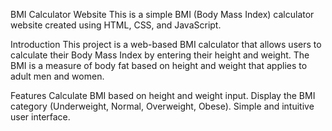 BMI Calculator Website
This is a simple BMI (Body Mass Index) calculator website created using HTML, CSS, and JavaScript.

Introduction
This project is a web-based BMI calculator that allows users to calculate their Body Mass Index by entering their height and weight. The BMI is a measure of body fat based on height and weight that applies to adult men and women.

Features
Calculate BMI based on height and weight input.
Display the BMI category (Underweight, Normal, Overweight, Obese).
Simple and intuitive user interface.
